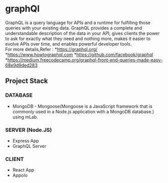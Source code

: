 # graphQl

GraphQL is a query language for APIs and a runtime for fulfilling those queries with your existing data. GraphQL provides a complete and understandable description of the data in your API, gives clients the power to ask for exactly what they need and nothing more, makes it easier to evolve APIs over time, and enables powerful developer tools.                              
    For more details,Refer :
        *https://graphql.org/
        *https://www.howtographql.com
        *https://github.com/facebook/graphql
        *https://medium.freecodecamp.org/graphql-front-end-queries-made-easy-68e9d9ded283

Project Stack
---------------------------
### DATABASE
* MongoDB  - Mongoose(Mongoose is a JavaScript framework that is commonly used in a Node.js application with a MongoDB database.) using mLab. 
### SERVER (Node.JS) 
* Express App
* GraphQL Server
### CLIENT
* React App
* Appolo
